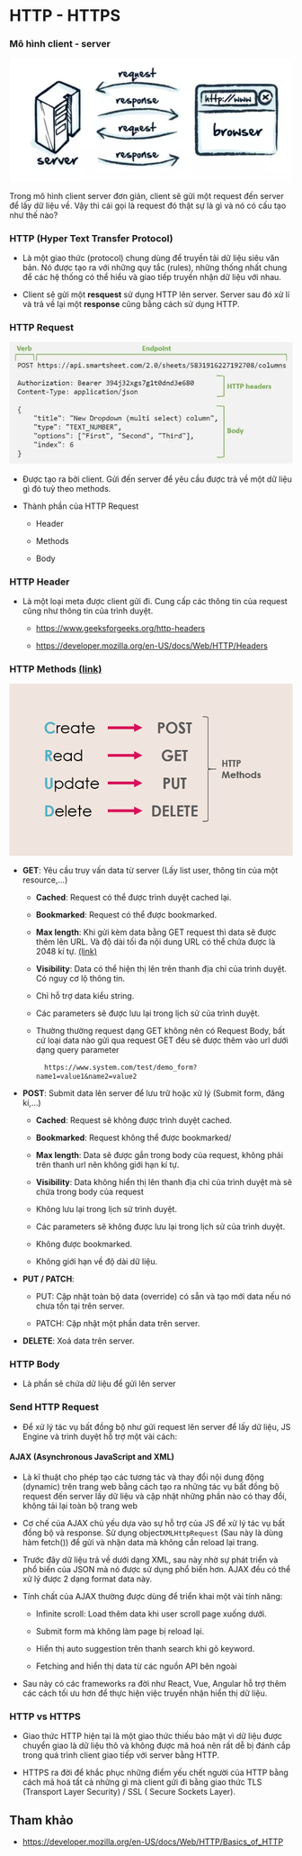 # HTTP - HTTPS

### Mô hình client - server

![](../../../Stage3/_images/client-server-2.webp)

Trong mô hình client server đơn giản, client sẽ gửi một request đến server để lấy dữ liệu về. Vậy thì cái gọi là request đó thật sự là gì và nó có cấu tạo như thế nào?

### HTTP (Hyper Text Transfer Protocol)

- Là một giao thức (protocol) chung dùng để truyền tải dữ liệu siêu văn bản. Nó được tạo ra với những quy tắc (rules), những thống nhất chung để các hệ thống có thể hiểu và giao tiếp truyền nhận dữ liệu với nhau.

- Client sẽ gửi một **resquest** sử dụng HTTP lên server. Server sau đó xử lí và trả về lại một  **response** cũng bằng cách sử dụng HTTP.

### HTTP Request

![](../../../Stage3/_images/http-request.webp)

- Được tạo ra bởi client. Gửi đến server để yêu cầu được trả về một dữ liệu gì đó tuỳ theo methods.

- Thành phần của HTTP Request

  - Header

  - Methods

  - Body

### HTTP Header

- Là một loại meta được client gửi đi. Cung cấp các thông tin của request cũng như thông tin của trình duyệt.

  - https://www.geeksforgeeks.org/http-headers

  - https://developer.mozilla.org/en-US/docs/Web/HTTP/Headers

### HTTP Methods [(link)](https://developer.mozilla.org/en-US/docs/Web/HTTP/Methods)

![](../../../Stage3/_images/http-methods-crud.png)

- **GET**: Yêu cầu truy vấn data từ server (Lấy list user, thông tin của một resource,...)

  - **Cached**: Request có thể được trình duyệt cached lại.

  - **Bookmarked**: Request có thể được bookmarked.

  - **Max length**: Khi gửi kèm data bằng GET request thì data sẽ được thêm lên URL. Và độ dài tối đa nội dung URL có thể chứa được là 2048 kí tự. [(link)](https://www.baeldung.com/cs/max-url-length)

  - **Visibility**: Data có thể hiện thị lên trên thanh địa chỉ của trình duyệt. Có nguy cơ lộ thông tin.

  - Chỉ hỗ trợ data kiểu string.

  - Các parameters sẽ được lưu lại trong lịch sử của trình duyệt.

  - Thường thường request dạng GET không nên có Request Body, bất cứ loại data nào gửi qua request GET đều sẽ được thêm vào url dưới dạng query parameter

    ```
      https://www.system.com/test/demo_form?name1=value1&name2=value2
    ```

- **POST**: Submit data lên server để lưu trữ hoặc xử lý (Submit form, đăng kí,...)

  - **Cached**: Request sẽ không được trình duyệt cached.

  - **Bookmarked**: Request không thể được bookmarked/

  - **Max length**: Data sẽ được gắn trong body của request, không phải trên thanh url nên không giới hạn kí tự.

  - **Visibility**: Data không hiển thị lên thanh địa chỉ của trình duyệt mà sẽ chứa trong body của request

  - Không lưu lại trong lịch sử trình duyệt.

  - Các parameters sẽ không được lưu lại trong lịch sử của trình duyệt.

  - Không được bookmarked.

  - Không giới hạn về độ dài dữ liệu.

- **PUT / PATCH**:

  - PUT: Cập nhật toàn bộ data (override) có sẵn và tạo mới data nếu nó chưa tồn tại trên server.

  - PATCH: Cập nhật một phần data trên server.

- **DELETE**: Xoá data trên server.

### HTTP Body

- Là phần sẽ chứa dữ liệu để gửi lên server

### Send HTTP Request

- Để xử lý tác vụ bất đồng bộ như gửi request lên server để lấy dữ liệu, JS Engine và trình duyệt hỗ trợ một vài cách:

#### AJAX (Asynchronous JavaScript and XML)

- Là kĩ thuật cho phép tạo các tương tác và thay đổi nội dung động (dynamic) trên trang web bằng cách tạo ra những tác vụ bất đồng bộ request đến server lấy dữ liệu và cập nhật những phần nào có thay đổi, không tải lại toàn bộ trang web

- Cơ chế của AJAX chủ yếu dựa vào sự hỗ trợ của JS để xử lý tác vụ bất đồng bộ và response. Sử dụng object`XMLHttpRequest` (Sau này là dùng hàm fetch()) để gửi và nhận data mà không cần reload lại trang.

- Trước đây dữ liệu trả về dưới dạng XML, sau này nhờ sự phát triển và phổ biến của JSON mà nó được sử dụng phổ biến hơn. AJAX đều có thể xử lý được 2 dạng format data này.

- Tính chất của AJAX thường được dùng để triển khai một vài tính năng:

  - Infinite scroll: Load thêm data khi user scroll page xuống dưới.

  - Submit form mà không làm page bị reload lại.

  - Hiển thị auto suggestion trên thanh search khi gõ keyword.

  - Fetching and hiển thị data từ các nguồn API bên ngoài

- Sau này có các frameworks ra đời như React, Vue, Angular hỗ trợ thêm các cách tối ưu hơn để thực hiện việc truyền nhận hiển thị dữ liệu.

### HTTP vs HTTPS

- Giao thức HTTP hiện tại là một giao thức thiếu bảo mật vì dữ liệu được chuyển giao là dữ liệu thô và không được mã hoá nên rất dễ bị đánh cắp trong quá trình client giao tiếp với server bằng HTTP.

- HTTPS ra đời để khắc phục những điểm yếu chết người của HTTP bằng cách mã hoá tất cả những gì mà client gửi đi bằng giao thức TLS (Transport Layer Security) / SSL ( Secure Sockets Layer).

## Tham khảo

- https://developer.mozilla.org/en-US/docs/Web/HTTP/Basics_of_HTTP
